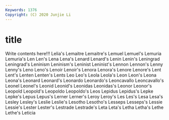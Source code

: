```yaml
---
Keywords: 1376
Copyright: (C) 2020 Junjie Li
---
```


# title

Write contents here!!!
Lelia's 
Lemaitre 
Lemaitre's 
Lemuel 
Lemuel's 
Lemuria 
Lemuria's
Len 
Len's 
Lena 
Lena's 
Lenard 
Lenard's 
Lenin 
Lenin's 
Leningrad 
Leningrad's
Leninism 
Leninism's 
Leninist 
Leninist's 
Lennon 
Lennon's 
Lenny 
Lenny's 
Leno 
Leno's
Lenoir 
Lenoir's 
Lenora 
Lenora's 
Lenore 
Lenore's 
Lent 
Lent's 
Lenten 
Lenten's
Lents 
Leo 
Leo's 
Leola 
Leola's 
Leon 
Leon's 
Leona 
Leona's 
Leonard
Leonard's 
Leonardo 
Leonardo's 
Leoncavallo 
Leoncavallo's 
Leonel 
Leonel's 
Leonid 
Leonid's 
Leonidas
Leonidas's 
Leonor 
Leonor's 
Leopold 
Leopold's 
Leopoldo 
Leopoldo's 
Leos 
Lepidus 
Lepidus's
Lepke 
Lepke's 
Lepus 
Lepus's 
Lerner 
Lerner's 
Leroy 
Leroy's 
Les 
Les's
Lesa 
Lesa's 
Lesley 
Lesley's 
Leslie 
Leslie's 
Lesotho 
Lesotho's 
Lesseps 
Lesseps's
Lessie 
Lessie's 
Lester 
Lester's 
Lestrade 
Lestrade's 
Leta 
Leta's 
Letha 
Letha's
Lethe 
Lethe's 
Leticia 
